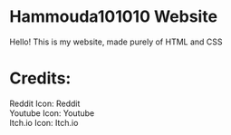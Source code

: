 # Hammouda101010 Website

Hello! This is my website, made purely of HTML and CSS


# Credits:
Reddit Icon: Reddit\
Youtube Icon: Youtube\
Itch.io Icon: Itch.io
